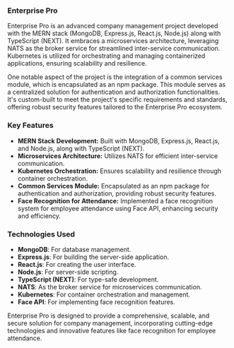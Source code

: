 ### Enterprise Pro

Enterprise Pro is an advanced company management project developed with the MERN stack (MongoDB, Express.js, React.js, Node.js) along with TypeScript (NEXT). It embraces a microservices architecture, leveraging NATS as the broker service for streamlined inter-service communication. Kubernetes is utilized for orchestrating and managing containerized applications, ensuring scalability and resilience.

One notable aspect of the project is the integration of a common services module, which is encapsulated as an npm package. This module serves as a centralized solution for authentication and authorization functionalities. It's custom-built to meet the project's specific requirements and standards, offering robust security features tailored to the Enterprise Pro ecosystem.

### Key Features

- **MERN Stack Development:** Built with MongoDB, Express.js, React.js, and Node.js, along with TypeScript (NEXT).
- **Microservices Architecture:** Utilizes NATS for efficient inter-service communication.
- **Kubernetes Orchestration:** Ensures scalability and resilience through container orchestration.
- **Common Services Module:** Encapsulated as an npm package for authentication and authorization, providing robust security features.
- **Face Recognition for Attendance:** Implemented a face recognition system for employee attendance using Face API, enhancing security and efficiency.

### Technologies Used

- **MongoDB**: For database management.
- **Express.js**: For building the server-side application.
- **React.js**: For creating the user interface.
- **Node.js**: For server-side scripting.
- **TypeScript (NEXT)**: For type-safe development.
- **NATS**: As the broker service for microservices communication.
- **Kubernetes**: For container orchestration and management.
- **Face API**: For implementing face recognition features.

Enterprise Pro is designed to provide a comprehensive, scalable, and secure solution for company management, incorporating cutting-edge technologies and innovative features like face recognition for employee attendance.
